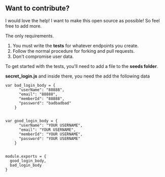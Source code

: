 ## Want to contribute? 

I would love the help! I want to make this open source as possible! So feel free to add more.

The only requirements.

1. You must write the __tests__ for whatever endpoints you create.
2. Follow the normal procedure for forking and pull requests.
3. Don't compromise user data.


To get started with the tests, you'll need to add a file to the **seeds folder**.

**secret_login.js**
and inside there, you need the add the following data

```
var bad_login_body = {
      "userName": "88888",
      "email": "88888",
      "memberId": "88888",
      "password": "badbadbad"
    }


var good_login_body = {
      "userName": "YOUR USERNAME",
      "email": "YOUR USERNAME",
      "memberId": "YOUR USERNAME",
      "password": "YOUR USERNAME"
    }


module.exports = {
  good_login_body,
  bad_login_body
}

```
